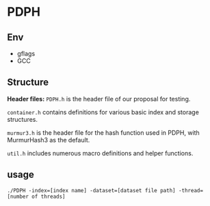 # PDPH

## Env

- gflags
- GCC

## Structure

**Header files:**
`PDPH.h` is the header file of our proposal for testing.

`container.h` contains definitions for various basic index and storage structures.

`murmur3.h` is the header file for the hash function used in PDPH, with MurmurHash3 as the default.

`util.h` includes numerous macro definitions and helper functions.


## usage

```
./PDPH -index=[index name] -dataset=[dataset file path] -thread=[number of threads]
```

